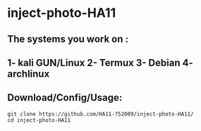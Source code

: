 # inject-photo-HA11
## The systems you work on :
1- kali GUN/Linux
2- Termux
3- Debian
4- archlinux
-
## Download/Config/Usage:
```
git clone https://github.com/HA11-752009/inject-photo-HA11/
cd inject-photo-HA11
```
